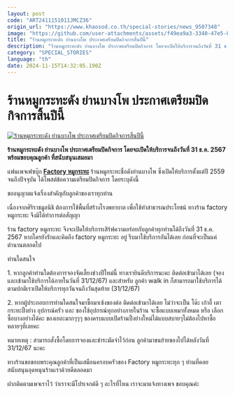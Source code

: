 ```yaml
---
layout: post
code: "ART2411151011JMCZ36"
origin_url: "https://www.khaosod.co.th/special-stories/news_9507348"
image: "https://github.com/user-attachments/assets/f49ea9a3-3340-47e5-8b94-78af466a18a7"
title: "ร้านหมูกระทะดัง ย่านบางโพ ประกาศเตรียมปิดกิจการสิ้นปีนี้"
description: "ร้านหมูกระทะดัง ย่านบางโพ ประกาศเตรียมปิดกิจการ โดยจะเปิดให้บริการจนถึงวันที่ 31 ธ.ค. 2567 พร้อมขอบคุณลูกค้า ที่สนับสนุนเสมอมา"
category: "SPECIAL_STORIES"
language: "th"
date: 2024-11-15T14:32:05.190Z
---
```


# ร้านหมูกระทะดัง ย่านบางโพ ประกาศเตรียมปิดกิจการสิ้นปีนี้

[![ร้านหมูกระทะดัง ย่านบางโพ ประกาศเตรียมปิดกิจการสิ้นปีนี้](https://www.khaosod.co.th/wpapp/uploads/2024/11/factory.jpg "ร้านหมูกระทะดัง ย่านบางโพ ประกาศเตรียมปิดกิจการสิ้นปีนี้")](https://www.khaosod.co.th/wpapp/uploads/2024/11/factory.jpg)

**ร้านหมูกระทะดัง ย่านบางโพ ประกาศเตรียมปิดกิจการ โดยจะเปิดให้บริการจนถึงวันที่ 31 ธ.ค. 2567 พร้อมขอบคุณลูกค้า ที่สนับสนุนเสมอมา**

แฟนเพจเฟซบุ๊ก [**Factory หมูกระทะ**](https://www.facebook.com/Factory.mookata?__cft__[0]=AZVb03EK99FR-t_FYcXKOPOb9kkMgb69tb74-qGtMPW953_S22FinmfSWAUnB1F3yvdfJsCU1_nI31Ox9EH3VofIxLVEpoMbJQWGF3fzgK7m-13OFaGrQQiIjcZFA_9yT3W-PYwIqAPF-qiQOiDnlWp9LhpbYY0XrSMqIvboFgm7rg&__tn__=-UC%2CP-R) ร้านหมูกระทะชื่อดังย่านบางโพ ซึ่งเปิดให้บริการตั้งแต่ปี 2559 จนถึงปัจจุบัน ได้โพสต์ข้อความเตรียมปิดกิจการ โดยระบุดังนี้

ขออนุญาตแจ้งเรื่องสำคัญกับลูกค้าของเราทุกท่าน

เนื่องจากศิริราชมูลนิธิ ต้องการใช้พื้นที่สร้างโรงพยาบาล เพื่อใช้ทำสาธารณประโยชน์ ทางร้าน factory หมูกระทะ จึงมิได้ทำการต่อสัญญา

ร้าน factory หมูกระทะ จึงจะเปิดให้บริการเสิร์ฟความอร่อยกับลูกค้าทุกท่านได้ถึงวันที่ 31 ธ.ค. 2567 หากใครยังรักและคิดถึง factory หมูกระทะ อยู่ รีบมาใช้บริการกันได้เลย ก่อนที่จะเป็นแค่ตำนานตลอดไป

ท่านใดสนใจ

1\. หากลูกค้าท่านใดต้องการจองจัดเลี้ยงช่วงปีใหม่นี้ ทางเรายินดีบริการนะคะ ติดต่อเข้ามาได้เลย (จองและเข้ามาใช้บริการได้ภายในวันที่ 31/12/67) และสำหรับ ลูกค้า walk in ก็สามารถมาใช้บริการได้ตามปกติเราเปิดให้บริการทุกวันจนถึงวันสุดท้าย (31/12/67)

2\. หากผู้ประกอบการท่านใดสนใจมาซื้อมาเซ้งของต่อ ติดต่อเข้ามาได้เลย ไม่ว่าจะเป็น โต๊ะ เก้าอี้ เตา กระทะปิ้งย่าง อุปกรณ์ครัว และ ของใช้อุปกรณ์ทุกอย่างภายในร้าน จะซื้อแบบเหมาทั้งหมด หรือ เลือกซื้อบางอย่างได้คะ ของเยอะมากๆๆๆ ของครบแบบเปิดร้านปิ้งย่างใหม่ได้แบบสบายๆไม่ต้องไปหาซื้อหลายๆที่เลยคะ

หมายเหตุ : สามารถสั่งซื้อโดยการจองและชำระมัดจำไว้ก่อน ลูกค้ามาขนย้ายของไปได้หลังวันที่ 31/12/67 นะคะ

ทางร้านขอขอบพระคุณลูกค้าที่เป็นเสมือนครอบครัวของ Factory หมูกระทะทุก ๆ ท่านที่คอยสนับสนุนอุดหนุนร้านเราด้วยดีตลอดมา

ฝากติดตามเพจเราไว้ ว่าเราจะมีโปรเจกต์ดี ๆ อะไรที่ไหน เราจะมาแจ้งทางเพจ ขอบคุณค่ะ